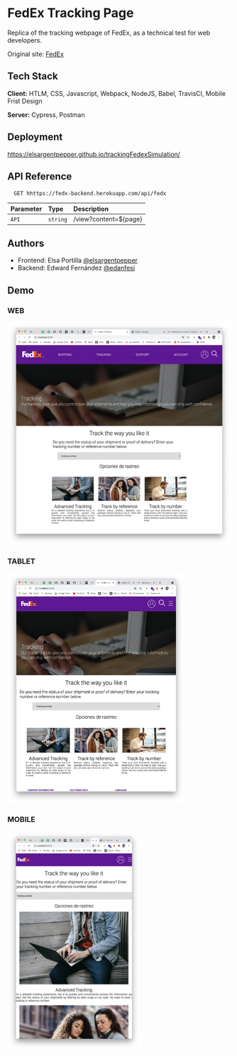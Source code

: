 # FedEx Tracking Page

Replica of the tracking webpage of FedEx, as a technical test for web developers.

Original site: [FedEx](https://www.fedex.com/es-do/tracking.html)

## Tech Stack

**Client:** HTLM, CSS, Javascript, Webpack, NodeJS, Babel, TravisCI, Mobile Frist Design

**Server:** Cypress, Postman
  
## Deployment

https://elsargentpepper.github.io/trackingFedexSimulation/

## API Reference

```http
  GET hhttps://fedx-backend.herokuapp.com/api/fedx
```

| Parameter | Type     | Description                |
| :-------- | :------- | :------------------------- |
| `API` | `string` | /view?content=${page} |
  
## Authors

- Frontend: Elsa Portilla [@elsargentpepper](https://github.com/elsargentpepper)
- Backend: Edward Fernández [@edanfesi](https://github.com/edanfesi)

## Demo

### WEB
<p align="left">
  <img src="https://github.com/elsargentpepper/trackingFedexSimulation/blob/main/src/assets/images-readme/Screen%20Shot%202021-05-11%20at%2013.45.14.png" width=600>
</p>

### TABLET
<p align="left">
  <img src="https://github.com/elsargentpepper/trackingFedexSimulation/blob/main/src/assets/images-readme/Screen%20Shot%202021-05-11%20at%2013.45.26.png" width=400>
</p>  

### MOBILE
<p align="left">
  <img src="https://github.com/elsargentpepper/trackingFedexSimulation/blob/main/src/assets/images-readme/Screen%20Shot%202021-05-11%20at%2013.45.41.png" width=300>
</p>  
